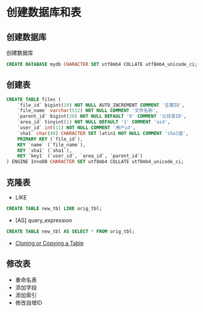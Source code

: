 # 创建数据库和表

## 创建数据库

创建数据库

```sql
CREATE DATABASE mydb CHARACTER SET utf8mb4 COLLATE utf8mb4_unicode_ci;
```

## 创建表

```sql
CREATE TABLE files (
    `file_id` bigint(20) NOT NULL AUTO_INCREMENT COMMENT '主键ID',
    `file_name` varchar(512) NOT NULL COMMENT '文件名称',
    `parent_id` bigint(20) NOT NULL DEFAULT '0' COMMENT '父目录ID',
    `area_id` tinyint(1) NOT NULL DEFAULT '1' COMMENT 'aid',
    `user_id` int(11) NOT NULL COMMENT '用户id',
    `sha1` char(40) CHARACTER SET latin1 NOT NULL COMMENT 'sha1值',
    PRIMARY KEY (`file_id`),
    KEY `name` (`file_name`),
    KEY `sha1` (`sha1`),
    KEY `key1` (`user_id`, `area_id`, `parent_id`)
) ENGINE InnoDB CHARACTER SET utf8mb4 COLLATE utf8mb4_unicode_ci;
```

## 克隆表

- LIKE

```sql
CREATE TABLE new_tbl LIKE orig_tbl;
```

- [AS] query_expression

```sql
CREATE TABLE new_tbl AS SELECT * FROM orig_tbl;
```

- [Cloning or Copying a Table](https://dev.mysql.com/doc/refman/5.7/en/create-table.html#create-table-clone-copy)

## 修改表

- 重命名表
- 添加字段
- 添加索引
- 修改自增ID